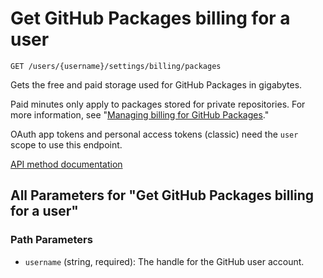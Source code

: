 # Get GitHub Packages billing for a user

`GET /users/{username}/settings/billing/packages`

Gets the free and paid storage used for GitHub Packages in gigabytes.

Paid minutes only apply to packages stored for private repositories. For more information, see "[Managing billing for GitHub Packages](https://docs.github.com/github/setting-up-and-managing-billing-and-payments-on-github/managing-billing-for-github-packages)."

OAuth app tokens and personal access tokens (classic) need the `user` scope to use this endpoint.

[API method documentation](https://docs.github.com/rest/billing/billing#get-github-packages-billing-for-a-user)

## All Parameters for "Get GitHub Packages billing for a user"

### Path Parameters

- `username` (string, required): The handle for the GitHub user account.
